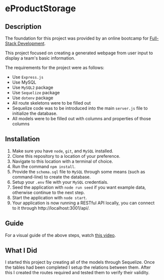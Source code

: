 # eProductStorage

## Description

The foundation for this project was provided by an online bootcamp for [Full-Stack Development](https://bootcamps.vanderbilt.edu/coding/online/landing/). 

This project focused on creating a generated webpage from user input to display a team's basic information.

The requirements for the project were as follows:
* Use `Express.js`
* Use MySQL
* Use `MySQL2` package
* Use `Sequelize` package
* Use `dotenv` package
* All route skeletons were to be filled out
* Sequelize code was to be introduced into the main `server.js` file to initialize the database.
* All models were to be filled out with columns and properties of those columns

## Installation

1. Make sure you have `node`, `git`, and `MySQL` installed.
2. Clone this repository to a location of your preference.
3. Navigate to this location with a terminal of choice.
4. Run the command `npm install`.
5. Provide the `schema.sql` file to `MySQL` through some means (such as command-line) to create the database.
6. Setup your `.env` file with your `MySQL` credentials.
7. Seed the application with `node run seed` if you want example data, otherwise continue to the next step.
8. Start the application with `node start`.
9. Your application is now running a RESTful API locally, you can connect to it through http://localhost:3001/api/.

## Guide

For a visual guide of the above steps, watch [this video](https://youtu.be/PDllcoRHRZ4).

## What I Did

I started this project by creating all of the models through Sequelize. Once the tables had been completed I setup the relations between them. After this I created the routes required and tested them to verify their validity.